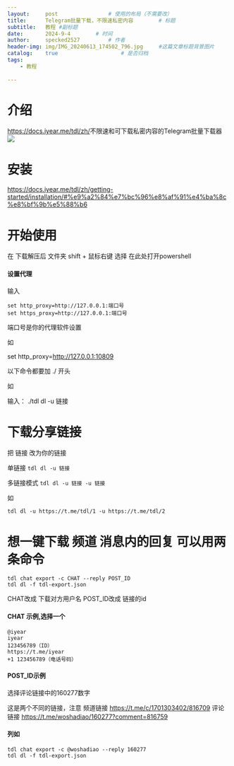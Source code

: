 ```yaml
---
layout:     post   			    # 使用的布局（不需要改）
title:      Telegram批量下载，不限速私密内容		# 标题 
subtitle:   教程 #副标题
date:       2024-9-4		# 时间
author:     specked2527			# 作者
header-img: img/IMG_20240613_174502_796.jpg 	#这篇文章标题背景图片
catalog:    true 				    # 是否归档
tags:		
    - 教程
  
--- 
```

# 介绍
https://docs.iyear.me/tdl/zh/​
不限速和可下载私密内容的Telegram批量下载器
![](https://docs.iyear.me/tdl/img/logo.png)

# 安装
https://docs.iyear.me/tdl/zh/getting-started/installation/#%e9%a2%84%e7%bc%96%e8%af%91%e4%ba%8c%e8%bf%9b%e5%88%b6

# 开始使用
在 下载解压后 文件夹 shift + 鼠标右键 选择 在此处打开powershell

#### 设置代理

输入
```
set http_proxy=http://127.0.0.1:端口号
set https_proxy=http://127.0.0.1:端口号
```
端口号是你的代理软件设置

如

set http_proxy=http://127.0.0.1:10809

以下命令都要加 ./ 开头

如

输入： ./tdl dl -u 链接

# 下载分享链接
把 链接 改为你的链接

单链接
`tdl dl -u 链接 `

多链接模式
`tdl dl -u 链接 -u 链接`

如

`tdl dl -u https://t.me/tdl/1 -u https://t.me/tdl/2`

# 想一键下载 频道 消息内的回复 可以用两条命令

```
tdl chat export -c CHAT --reply POST_ID
tdl dl -f tdl-export.json
```
CHAT改成 下载对方用户名
POST_ID改成 链接的id

#### CHAT 示例,选择一个
```
@iyear
iyear
123456789（ID）
https://t.me/iyear
+1 123456789（电话号码）
```
#### POST_ID示例
选择评论链接中的160277数字

这是两个不同的链接，注意
频道链接
https://t.me/c/1701303402/816709
评论链接
https://t.me/woshadiao/160277?comment=816759

#### 列如
```
tdl chat export -c @woshadiao --reply 160277
tdl dl -f tdl-export.json
```






